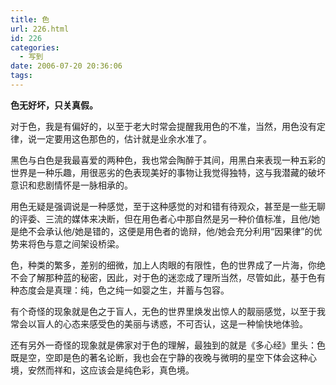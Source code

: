 ```yaml
---
title: 色
url: 226.html
id: 226
categories:
  - 写到
date: 2006-07-20 20:36:06
tags:
---
```


**色无好坏，只关真假。**

  
  
对于色，我是有偏好的，以至于老大时常会提醒我用色的不准，当然，用色没有定律，说一定要用这色那色的，估计就是业余水准了。  
  
黑色与白色是我最喜爱的两种色，我也常会陶醉于其间，用黑白来表现一种五彩的世界是一种乐趣，用很恶劣的色表现美好的事物让我觉得独特，这与我潜藏的破坏意识和悲剧情怀是一脉相承的。  
  
用色无疑是强调说是一种感觉，至于这种感觉的对和错有待观众，甚至是一些无聊的评委、三流的媒体来决断，但在用色者心中那自然是另一种价值标准，且他/她是绝不会承认他/她是错的，这便是用色者的诡辩，他/她会充分利用“因果律”的优势来将色与意之间架设桥梁。  
  
色，种类的繁多，差别的细微，加上人肉眼的有限性，色的世界成了一片海，你绝不会了解那种蓝的秘密，因此，对于色的迷恋成了理所当然，尽管如此，基于色有种态度会是真理：纯，色之纯一如婴之生，并蓄与包容。  
  
有个奇怪的现象就是色之于盲人，无色的世界里焕发出惊人的靓丽感觉，以至于我常会以盲人的心态来感受色的美丽与诱惑，不可否认，这是一种愉快地体验。  
  
还有另外一奇怪的现象就是佛家对于色的理解，最独到的就是《多心经》里头：色既是空，空即是色的著名论断，我也会在宁静的夜晚与微明的星空下体会这种心境，安然而祥和，这应该会是纯色彩，真色境。